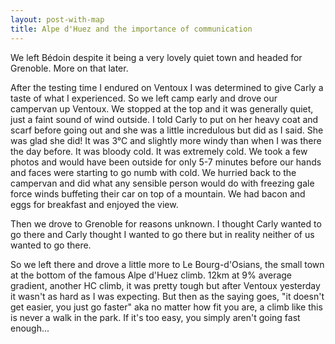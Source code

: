 ```yaml
---
layout: post-with-map
title: Alpe d'Huez and the importance of communication
---
```


We left Bédoin despite it being a very lovely quiet town and headed for Grenoble. More on that later.

After the testing time I endured on Ventoux I was determined to give Carly a taste of what I experienced. So we left camp early and drove our campervan up Ventoux. We stopped at the top and it was generally quiet, just a faint sound of wind outside. I told Carly to put on her heavy coat and scarf before going out and she was a little incredulous but did as I said. She was glad she did! It was 3°C and slightly more windy than when I was there the day before. It was bloody cold. It was extremely cold. We took a few photos and would have been outside for only 5-7 minutes before our hands and faces were starting to go numb with cold. We hurried back to the campervan and did what any sensible person would do with freezing gale force winds buffeting their car on top of a mountain. We had bacon and eggs for breakfast and enjoyed the view.

Then we drove to Grenoble for reasons unknown. I thought Carly wanted to go there and Carly thought I wanted to go there but in reality neither of us wanted to go there. 

So we left there and drove a little more to Le Bourg-d'Osians, the small town at the bottom of the famous Alpe d'Huez climb. 12km at 9% average gradient, another HC climb, it was pretty tough but after Ventoux yesterday it wasn't as hard as I was expecting. But then as the saying goes, "it doesn't get easier, you just go faster" aka no matter how fit you are, a climb like this is never a walk in the park. If it's too easy, you simply aren't going fast enough...
